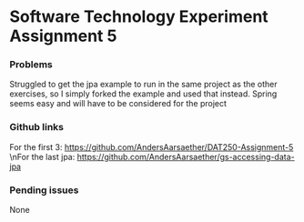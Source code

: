 # Software Technology Experiment Assignment 5

### Problems
Struggled to get the jpa example to run in the same project as the other exercises, so I simply forked the example and used that instead.
Spring seems easy and will have to be considered for the project

### Github links
For the first 3: https://github.com/AndersAarsaether/DAT250-Assignment-5
\nFor the last jpa: https://github.com/AndersAarsaether/gs-accessing-data-jpa
### Pending issues
None
